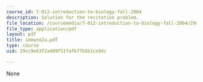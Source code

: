 ```yaml
---
course_id: 7-012-introduction-to-biology-fall-2004
description: Solution for the recitation problem.
file_location: /coursemedia/7-012-introduction-to-biology-fall-2004/29cc9e63f2a409f51fafb77b5b1ce9dc_immuno2a.pdf
file_type: application/pdf
layout: pdf
title: immuno2a.pdf
type: course
uid: 29cc9e63f2a409f51fafb77b5b1ce9dc

---
```

None